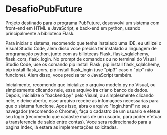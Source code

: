 # DesafioPubFuture
Projeto destinado para o programa PubFuture, desenvolvi um sistema com front-end em HTML e JavaScript, e back-end em python, usando principalmente a biblioteca Flask.

Para iniciar o sistema, recomendo que tenha instalado uma IDE, eu utilizei o Visual Studio Code, alem disso voce precisa ter instalado a linguagem de programação python,
junto com as biliotecas Flask, flask_sqlalchemy, flask_cors, flask_login.
No prompt de comandos ou no terminal do Visual Studio Code, use os comando pip install Flask, pip install flask_sqlalchemy, pip install flask_cors, pip install flask_login (use "pip3" caso o "pip" não funcione).
Alem disso, voce precisa ter o JavaScript também.

Inicialmente, recomendo que inicialize o arquivo modelo.py no Visual, ou simplesmente clicando nele, esse arquivo ira criar o banco de dados.
Depois, inicialize o "backend.py" pelo Visual, ou simplesmente clicando nele, e deixe aberto, esse arquivo recebe as infomaçoes necessarias para que o sistema funcione.
Apos isso, abra o arquivo "login.html" no seu navegador (recomendo o Chrome), faça o cadastro de um usuario e efetue seu login (recomendo que cadastre mais de um usuario, para poder efetuar a transferencia de saldo entre contas).
Voce sera redirecionado para a pagina Index, lá estara as implementações solicitadas.
